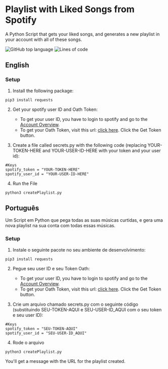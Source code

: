 # Playlist with Liked Songs from Spotify

A Python Script that gets your liked songs, and generates a new playlist in your account with all of these songs.

<p>
   <img alt="GitHub top language" src="https://img.shields.io/github/languages/top/thainapires/last10-SavedTracks-Spotify">
   <img alt="Lines of code" src="https://img.shields.io/tokei/lines/github/thainapires/last10-SavedTracks-Spotify">
</p>

## English

### Setup

1. Install the following package:

```
pip3 install requests
```

2. Get your spotify user ID and Oath Token:

   - To get your user ID, you have to login to spotify and go to the [Account Overview](https://www.spotify.com/us/account/overview/).
   - To get your Oath Token, visit this url: [click here](https://developer.spotify.com/console/post-playlists/). Click the Get Token button.


3. Create a file called secrets.py with the following code (replacing YOUR-TOKEN-HERE and YOUR-USER-ID-HERE with your token and your user id):

```
#Keys
spotify_token = "YOUR-TOKEN-HERE"
spotify_user_id = "YOUR-USER-ID-HERE"
```

4. Run the File

```
python3 createPlaylist.py
```

## Português

Um Script em Python que pega todas as suas músicas curtidas, e gera uma nova playlist na sua conta com todas essas músicas.

### Setup

1. Instale o seguinte pacote no seu ambiente de desenvolvimento:

```
pip3 install requests
```

2. Pegue seu user ID e seu Token Oath:
   - To get your user ID, you have to login to spotify and go to the [Account Overview](https://www.spotify.com/us/account/overview/).
   - To get your Oath Token, visit this url: [click here](https://developer.spotify.com/console/post-playlists/). Click the Get Token button.


3. Crie um arquivo chamado secrets.py com o seguinte código (substituindo SEU-TOKEN-AQUI e SEU-USER-ID_AQUI com o seu token e seu user ID):

```
#Keys
spotify_token = "SEU-TOKEN-AQUI"
spotify_user_id = "SEU-USER-ID_AQUI"
```

4. Rode o arquivo

```
python3 createPlaylist.py
```

You'll get a message with the URL for the playlist created.
